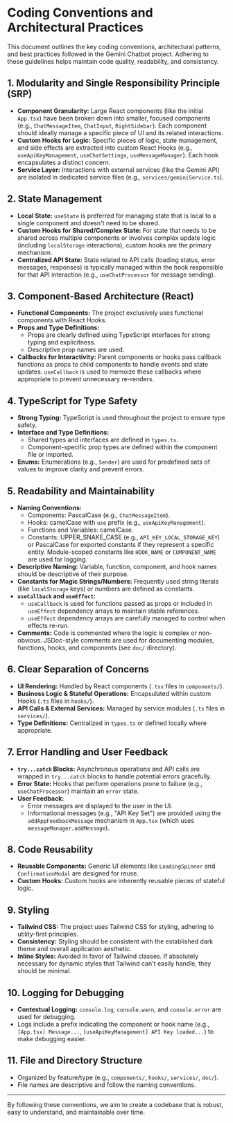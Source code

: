 # Coding Conventions and Architectural Practices

This document outlines the key coding conventions, architectural patterns, and best practices followed in the Gemini Chatbot project. Adhering to these guidelines helps maintain code quality, readability, and consistency.

## 1. Modularity and Single Responsibility Principle (SRP)

-   **Component Granularity:** Large React components (like the initial `App.tsx`) have been broken down into smaller, focused components (e.g., `ChatMessageItem`, `ChatInput`, `RightSidebar`). Each component should ideally manage a specific piece of UI and its related interactions.
-   **Custom Hooks for Logic:** Specific pieces of logic, state management, and side effects are extracted into custom React Hooks (e.g., `useApiKeyManagement`, `useChatSettings`, `useMessageManager`). Each hook encapsulates a distinct concern.
-   **Service Layer:** Interactions with external services (like the Gemini API) are isolated in dedicated service files (e.g., `services/geminiService.ts`).

## 2. State Management

-   **Local State:** `useState` is preferred for managing state that is local to a single component and doesn't need to be shared.
-   **Custom Hooks for Shared/Complex State:** For state that needs to be shared across multiple components or involves complex update logic (including `localStorage` interactions), custom hooks are the primary mechanism.
-   **Centralized API State:** State related to API calls (loading status, error messages, responses) is typically managed within the hook responsible for that API interaction (e.g., `useChatProcessor` for message sending).

## 3. Component-Based Architecture (React)

-   **Functional Components:** The project exclusively uses functional components with React Hooks.
-   **Props and Type Definitions:**
    -   Props are clearly defined using TypeScript interfaces for strong typing and explicitness.
    -   Descriptive prop names are used.
-   **Callbacks for Interactivity:** Parent components or hooks pass callback functions as props to child components to handle events and state updates. `useCallback` is used to memoize these callbacks where appropriate to prevent unnecessary re-renders.

## 4. TypeScript for Type Safety

-   **Strong Typing:** TypeScript is used throughout the project to ensure type safety.
-   **Interface and Type Definitions:**
    -   Shared types and interfaces are defined in `types.ts`.
    -   Component-specific prop types are defined within the component file or imported.
-   **Enums:** Enumerations (e.g., `Sender`) are used for predefined sets of values to improve clarity and prevent errors.

## 5. Readability and Maintainability

-   **Naming Conventions:**
    -   Components: PascalCase (e.g., `ChatMessageItem`).
    -   Hooks: camelCase with `use` prefix (e.g., `useApiKeyManagement`).
    -   Functions and Variables: camelCase.
    -   Constants: UPPER_SNAKE_CASE (e.g., `API_KEY_LOCAL_STORAGE_KEY`) or PascalCase for exported constants if they represent a specific entity. Module-scoped constants like `HOOK_NAME` or `COMPONENT_NAME` are used for logging.
-   **Descriptive Naming:** Variable, function, component, and hook names should be descriptive of their purpose.
-   **Constants for Magic Strings/Numbers:** Frequently used string literals (like `localStorage` keys) or numbers are defined as constants.
-   **`useCallback` and `useEffect`:**
    -   `useCallback` is used for functions passed as props or included in `useEffect` dependency arrays to maintain stable references.
    -   `useEffect` dependency arrays are carefully managed to control when effects re-run.
-   **Comments:** Code is commented where the logic is complex or non-obvious. JSDoc-style comments are used for documenting modules, functions, hooks, and components (see `doc/` directory).

## 6. Clear Separation of Concerns

-   **UI Rendering:** Handled by React components (`.tsx` files in `components/`).
-   **Business Logic & Stateful Operations:** Encapsulated within custom Hooks (`.ts` files in `hooks/`).
-   **API Calls & External Services:** Managed by service modules (`.ts` files in `services/`).
-   **Type Definitions:** Centralized in `types.ts` or defined locally where appropriate.

## 7. Error Handling and User Feedback

-   **`try...catch` Blocks:** Asynchronous operations and API calls are wrapped in `try...catch` blocks to handle potential errors gracefully.
-   **Error State:** Hooks that perform operations prone to failure (e.g., `useChatProcessor`) maintain an `error` state.
-   **User Feedback:**
    -   Error messages are displayed to the user in the UI.
    -   Informational messages (e.g., "API Key Set") are provided using the `addAppFeedbackMessage` mechanism in `App.tsx` (which uses `messageManager.addMessage`).

## 8. Code Reusability

-   **Reusable Components:** Generic UI elements like `LoadingSpinner` and `ConfirmationModal` are designed for reuse.
-   **Custom Hooks:** Custom hooks are inherently reusable pieces of stateful logic.

## 9. Styling

-   **Tailwind CSS:** The project uses Tailwind CSS for styling, adhering to utility-first principles.
-   **Consistency:** Styling should be consistent with the established dark theme and overall application aesthetic.
-   **Inline Styles:** Avoided in favor of Tailwind classes. If absolutely necessary for dynamic styles that Tailwind can't easily handle, they should be minimal.

## 10. Logging for Debugging

-   **Contextual Logging:** `console.log`, `console.warn`, and `console.error` are used for debugging.
-   Logs include a prefix indicating the component or hook name (e.g., `[App.tsx] Message...`, `[useApiKeyManagement] API Key loaded...`) to make debugging easier.

## 11. File and Directory Structure

-   Organized by feature/type (e.g., `components/`, `hooks/`, `services/`, `doc/`).
-   File names are descriptive and follow the naming conventions.

---

By following these conventions, we aim to create a codebase that is robust, easy to understand, and maintainable over time.

